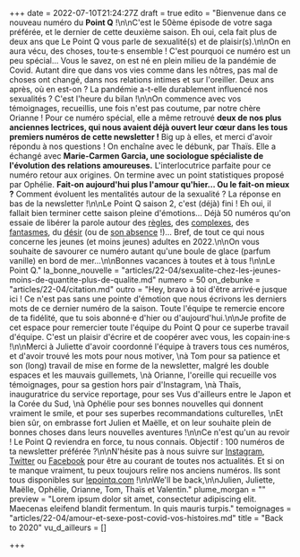 +++
date = 2022-07-10T21:24:27Z
draft = true
edito = "Bienvenue dans ce nouveau numéro du **Point Q** !\n\nC'est le 50ème épisode de votre saga préférée, et le dernier de cette deuxième saison. Eh oui, cela fait plus de deux ans que Le Point Q vous parle de sexualité(s) et de plaisir(s).\n\nOn en aura vécu, des choses, tou·te·s ensemble ! C'est pourquoi ce numéro est un peu spécial… Vous le savez, on est né en plein milieu de la pandémie de Covid. Autant dire que dans vos vies comme dans les nôtres, pas mal de choses ont changé, dans nos relations intimes et sur l'oreiller. Deux ans après, où en est-on ? La pandémie a-t-elle durablement influencé nos sexualités ? C'est l'heure du bilan !\n\nOn commence avec vos témoignages, recueillis, une fois n'est pas coutume, par notre chère Orianne ! Pour ce numéro spécial, elle a même retrouvé **deux de nos plus anciennes lectrices, qui nous avaient déjà ouvert leur cœur dans les tous premiers numéros de cette newsletter !** Big up à elles, et merci d'avoir répondu à nos questions ! On enchaîne avec le débunk, par Thaïs. Elle a échangé avec **Marie-Carmen Garcia, une sociologue spécialiste de l'évolution des relations amoureuses.** L'interlocutrice parfaite pour ce numéro retour aux origines. On termine avec un point statistiques proposé par Ophélie. **Fait-on aujourd'hui plus l'amour qu'hier… Ou le fait-on mieux ?** Comment évoluent les mentalités autour de la sexualité ? La réponse en bas de la newsletter !\n\nLe Point Q saison 2, c'est (déjà) fini ! Eh oui, il fallait bien terminer cette saison pleine d'émotions… Déjà 50 numéros qu'on essaie de libérer la parole autour des [règles](https://lepointq.com/newsletters/du-rouge-aux-levres/), des [complexes](https://lepointq.com/newsletters/decomplexons/), des [fantasmes](https://lepointq.com/newsletters/au-bout-de-nos-reves/), du [désir](https://lepointq.com/newsletters/tes-gestes-lentement-diriges-sensualite/) (ou de [son absence](https://lepointq.com/newsletters/free-from-desire-parlons-asexualite/) !)… Bref, de tout ce qui nous concerne les jeunes (et moins jeunes) adultes en 2022.\n\nOn vous souhaite de savourer ce numéro autant qu'une boule de glace (parfum vanille) en bord de mer...\n\nBonnes vacances à toutes et à tous !\n\nLe Point Q."
la_bonne_nouvelle = "articles/22-04/sexualite-chez-les-jeunes-moins-de-quantite-plus-de-qualite.md"
numero = 50
on_debunke = "articles/22-04/citation.md"
outro = "Hey, bravo à toi d'être arrivé·e jusque ici ! Ce n'est pas sans une pointe d'émotion que nous écrivons les derniers mots de ce dernier numéro de la saison. Toute l'équipe te remercie encore de ta fidélité, que tu sois abonné·e d'hier ou d'aujourd'hui.\n\nJe profite de cet espace pour remercier toute l'équipe du Point Q pour ce superbe travail d'équipe. C'est un plaisir d'écrire et de coopérer avec vous, les copain·ine·s !\n\nMerci à Juliette d'avoir coordonné l'équipe à travers tous ces numéros, et d'avoir trouvé les mots pour nous motiver,  \nà Tom pour sa patience et son (long) travail de mise en forme de la newsletter, malgré les double espaces et les mauvais guillemets,  \nà Orianne, l'oreille qui recueille vos témoignages, pour sa gestion hors pair d'Instagram,  \nà Thaïs, inauguratrice du service reportage, pour ses Vus d'ailleurs entre le Japon et la Corée du Sud,  \nà Ophélie pour ses bonnes nouvelles qui donnent vraiment le smile, et pour ses superbes recommandations culturelles,  \nEt bien sûr, on embrasse fort Julien et Maëlle, et on leur souhaite plein de bonnes choses dans leurs nouvelles aventures !\n\nCe n'est qu'un au revoir ! Le Point Q reviendra en force, tu nous connais. Objectif : 100 numéros de ta newsletter préférée ?\n\nN'hésite pas à nous suivre sur [Instagram](https://www.instagram.com/lepoint.q/?hl=fr), [Twitter](https://twitter.com/LePointQ) ou [Facebook](https://www.facebook.com/lepointq.news/) pour être au courant de toutes nos actualités. Et si on te manque vraiment, tu peux toujours relire nos anciens numéros. Ils sont tous disponibles sur [lepointq.com](https://lepointq.com/) !\n\nWe'll be back,\n\nJulien, Juliette, Maëlle, Ophélie, Orianne, Tom, Thaïs et Valentin."
plume_morgan = ""
preview = "Lorem ipsum dolor sit amet, consectetur adipiscing elit. Maecenas eleifend blandit fermentum. In quis mauris turpis."
temoignages = "articles/22-04/amour-et-sexe-post-covid-vos-histoires.md"
title = "Back to 2020"
vu_d_ailleurs = []

+++
